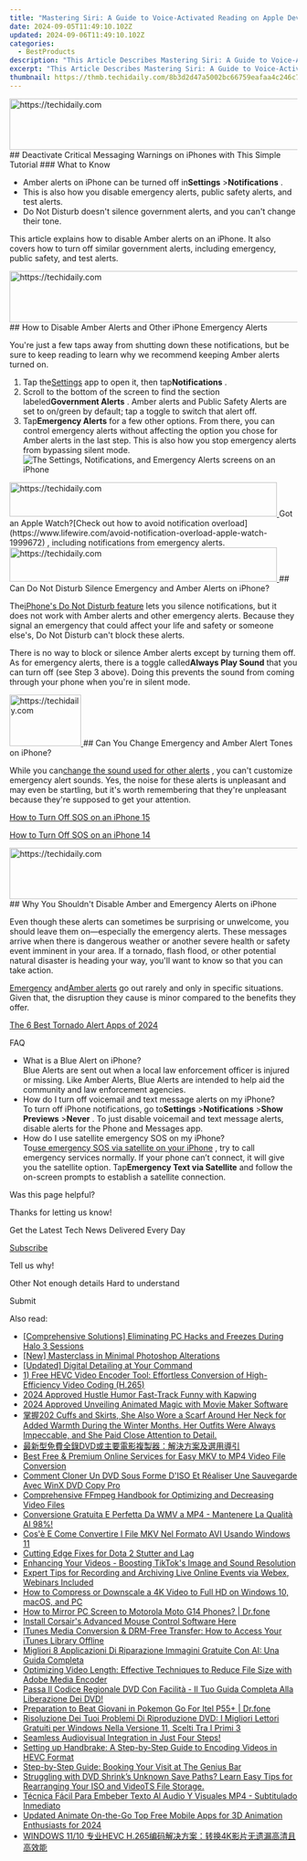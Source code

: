 ```yaml
---
title: "Mastering Siri: A Guide to Voice-Activated Reading on Apple Devices"
date: 2024-09-05T11:49:10.102Z
updated: 2024-09-06T11:49:10.102Z
categories:
  - BestProducts
description: "This Article Describes Mastering Siri: A Guide to Voice-Activated Reading on Apple Devices"
excerpt: "This Article Describes Mastering Siri: A Guide to Voice-Activated Reading on Apple Devices"
thumbnail: https://thmb.techidaily.com/8b3d2d47a5002bc66759eafaa4c246c7aaef6efd4d358641ba5470b5ab5b74e3.jpg
---
```


<!-- affiliate ads begin -->
<a href="https://unicoeye.pxf.io/c/5597632/2134495/18498" target="_top" id="2134495">
  <img src="//a.impactradius-go.com/display-ad/18498-2134495" border="0" alt="https://techidaily.com" width="728" height="90"/>
</a>
<img height="0" width="0" src="https://unicoeye.pxf.io/i/5597632/2134495/18498" style="position:absolute;visibility:hidden;" border="0" />
<!-- affiliate ads end -->
## Deactivate Critical Messaging Warnings on iPhones with This Simple Tutorial
### What to Know

* Amber alerts on iPhone can be turned off in**Settings** \>**Notifications** .
* This is also how you disable emergency alerts, public safety alerts, and test alerts.
* Do Not Disturb doesn't silence government alerts, and you can't change their tone.

 This article explains how to disable Amber alerts on an iPhone. It also covers how to turn off similar government alerts, including emergency, public safety, and test alerts.

<!-- affiliate ads begin -->
<a href="https://appsumo.8odi.net/c/5597632/2123733/7443" target="_top" id="2123733">
  <img src="//a.impactradius-go.com/display-ad/7443-2123733" border="0" alt="https://techidaily.com" width="728" height="90"/>
</a>
<img height="0" width="0" src="https://appsumo.8odi.net/i/5597632/2123733/7443" style="position:absolute;visibility:hidden;" border="0" />
<!-- affiliate ads end -->
## How to Disable Amber Alerts and Other iPhone Emergency Alerts

 You're just a few taps away from shutting down these notifications, but be sure to keep reading to learn why we recommend keeping Amber alerts turned on.

1. Tap the[Settings](https://www.lifewire.com/understanding-device-settings-4138532) app to open it, then tap**Notifications** .
2. Scroll to the bottom of the screen to find the section labeled**Government Alerts** . Amber alerts and Public Safety Alerts are set to on/green by default; tap a toggle to switch that alert off.
3. Tap**Emergency Alerts** for a few other options. From there, you can control emergency alerts without affecting the option you chose for Amber alerts in the last step. This is also how you stop emergency alerts from bypassing silent mode.  
![The Settings, Notifications, and Emergency Alerts screens on an iPhone](https://www.lifewire.com/thmb/k4Pdtou2x8ooq0Bqd1UnlBWO_KA=/1500x0/filters:no_upscale():max_bytes(150000):strip_icc():format(webp)/iphone-amber-alerts-bc193ddbd3c24bd895b61242e22ca176.png)

<!-- affiliate ads begin -->
<a href="https://bluettius.sjv.io/c/5597632/2139118/17108" target="_top" id="2139118">
  <img src="//a.impactradius-go.com/display-ad/17108-2139118" border="0" alt="https://techidaily.com" width="468" height="60"/>
</a>
<img height="0" width="0" src="https://bluettius.sjv.io/i/5597632/2139118/17108" style="position:absolute;visibility:hidden;" border="0" />
<!-- affiliate ads end -->
 Got an Apple Watch?[Check out how to avoid notification overload](https://www.lifewire.com/avoid-notification-overload-apple-watch-1999672) , including notifications from emergency alerts.

<!-- affiliate ads begin -->
<a href="https://aligracehair.sjv.io/c/5597632/2135404/19272" target="_top" id="2135404">
  <img src="//a.impactradius-go.com/display-ad/19272-2135404" border="0" alt="https://techidaily.com" width="468" height="60"/>
</a>
<img height="0" width="0" src="https://aligracehair.sjv.io/i/5597632/2135404/19272" style="position:absolute;visibility:hidden;" border="0" />
<!-- affiliate ads end -->
## Can Do Not Disturb Silence Emergency and Amber Alerts on iPhone?

 The[iPhone's Do Not Disturb feature](https://www.lifewire.com/use-do-not-disturb-on-iphone-apple-watch-2000547) lets you silence notifications, but it does not work with Amber alerts and other emergency alerts. Because they signal an emergency that could affect your life and safety or someone else's, Do Not Disturb can't block these alerts.

 There is no way to block or silence Amber alerts except by turning them off. As for emergency alerts, there is a toggle called**Always Play Sound** that you can turn off (see Step 3 above). Doing this prevents the sound from coming through your phone when you're in silent mode.

<!-- affiliate ads begin -->
<a href="https://aligracehair.sjv.io/c/5597632/2135409/19272" target="_top" id="2135409">
  <img src="//a.impactradius-go.com/display-ad/19272-2135409" border="0" alt="https://techidaily.com" width="125" height="90"/>
</a>
<img height="0" width="0" src="https://aligracehair.sjv.io/i/5597632/2135409/19272" style="position:absolute;visibility:hidden;" border="0" />
<!-- affiliate ads end -->
## Can You Change Emergency and Amber Alert Tones on iPhone?

 While you can[change the sound used for other alerts](https://www.lifewire.com/how-to-change-the-default-ringtone-on-your-iphone-2000554) , you can't customize emergency alert sounds. Yes, the noise for these alerts is unpleasant and may even be startling, but it's worth remembering that they're unpleasant because they're supposed to get your attention.

[How to Turn Off SOS on an iPhone 15](https://www.lifewire.com/iphone-15-turn-off-sos-8629942)

[How to Turn Off SOS on an iPhone 14](https://www.lifewire.com/iphone-14-turn-off-sos-8630001)

<!-- affiliate ads begin -->
<a href="https://unicoeye.pxf.io/c/5597632/2134228/18498" target="_top" id="2134228">
  <img src="//a.impactradius-go.com/display-ad/18498-2134228" border="0" alt="https://techidaily.com" width="728" height="90"/>
</a>
<img height="0" width="0" src="https://unicoeye.pxf.io/i/5597632/2134228/18498" style="position:absolute;visibility:hidden;" border="0" />
<!-- affiliate ads end -->
## Why You Shouldn't Disable Amber and Emergency Alerts on iPhone

 Even though these alerts can sometimes be surprising or unwelcome, you should leave them on—especially the emergency alerts. These messages arrive when there is dangerous weather or another severe health or safety event imminent in your area. If a tornado, flash flood, or other potential natural disaster is heading your way, you'll want to know so that you can take action.

[Emergency](https://www.fcc.gov/consumers/guides/emergency-alert-system-eas) and[Amber alerts](https://amberalert.ojp.gov/) go out rarely and only in specific situations. Given that, the disruption they cause is minor compared to the benefits they offer.

[The 6 Best Tornado Alert Apps of 2024](https://www.lifewire.com/best-tornado-alert-apps-4771792)

 FAQ

* What is a Blue Alert on iPhone?  
 Blue Alerts are sent out when a local law enforcement officer is injured or missing. Like Amber Alerts, Blue Alerts are intended to help aid the community and law enforcement agencies.
* How do I turn off voicemail and text message alerts on my iPhone?  
 To turn off iPhone notifications, go to**Settings** \>**Notifications** \>**Show Previews** \>**Never** . To just disable voicemail and text message alerts, disable alerts for the Phone and Messages app.
* How do I use satellite emergency SOS on my iPhone?  
 To[use emergency SOS via satellite on your iPhone](https://www.lifewire.com/use-emergency-sos-on-iphone-6826117) , try to call emergency services normally. If your phone can’t connect, it will give you the satellite option. Tap**Emergency Text via Satellite** and follow the on-screen prompts to establish a satellite connection.

Was this page helpful?

Thanks for letting us know!

 Get the Latest Tech News Delivered Every Day

[Subscribe](https://www.lifewire.com/#)

Tell us why!

 Other  Not enough details  Hard to understand

 Submit

<ins class="adsbygoogle"
     style="display:block"
     data-ad-format="autorelaxed"
     data-ad-client="ca-pub-7571918770474297"
     data-ad-slot="1223367746"></ins>



<ins class="adsbygoogle"
     style="display:block"
     data-ad-client="ca-pub-7571918770474297"
     data-ad-slot="8358498916"
     data-ad-format="auto"
     data-full-width-responsive="true"></ins>

<span class="atpl-alsoreadstyle">Also read:</span>
<div><ul>
<li><a href="https://program-issues.techidaily.com/comprehensive-solutions-eliminating-pc-hacks-and-freezes-during-(span-stylecolor-0078af)halo-3(span)-sessions/"><u>[Comprehensive Solutions] Eliminating PC Hacks and Freezes During <Span Style=color: #0078AF;>Halo 3</Span> Sessions</u></a></li>
<li><a href="https://extra-guidance.techidaily.com/new-masterclass-in-minimal-photoshop-alterations/"><u>[New] Masterclass in Minimal Photoshop Alterations</u></a></li>
<li><a href="https://on-screen-recording.techidaily.com/updated-digital-detailing-at-your-command/"><u>[Updated] Digital Detailing at Your Command</u></a></li>
<li><a href="https://techtrends.techidaily.com/1-free-hevc-video-encoder-tool-effortless-conversion-of-high-efficiency-video-coding-h265/"><u>1) Free HEVC Video Encoder Tool: Effortless Conversion of High-Efficiency Video Coding (H.265)</u></a></li>
<li><a href="https://some-techniques.techidaily.com/2024-approved-hustle-humor-fast-track-funny-with-kapwing/"><u>2024 Approved  Hustle Humor  Fast-Track Funny with Kapwing</u></a></li>
<li><a href="https://fox-links.techidaily.com/2024-approved-unveiling-animated-magic-with-movie-maker-software/"><u>2024 Approved  Unveiling Animated Magic with Movie Maker Software</u></a></li>
<li><a href="https://techtrends.techidaily.com/202-cuffs-and-skirts-she-also-wore-a-scarf-around-her-neck-for-added-warmth-during-the-winter-months-her-outfits-were-always-impeccable-and-she-paid-close-a74/"><u>掌握202 Cuffs and Skirts, She Also Wore a Scarf Around Her Neck for Added Warmth During the Winter Months. Her Outfits Were Always Impeccable, and She Paid Close Attention to Detail.</u></a></li>
<li><a href="https://techtrends.techidaily.com/1725285239963-dvd/"><u>最新型免費全錄DVD或主要電影複製器：解決方案及選用導引</u></a></li>
<li><a href="https://techtrends.techidaily.com/best-free-and-premium-online-services-for-easy-mkv-to-mp4-video-file-conversion/"><u>Best Free & Premium Online Services for Easy MKV to MP4 Video File Conversion</u></a></li>
<li><a href="https://techtrends.techidaily.com/comment-cloner-un-dvd-sous-forme-diso-et-realiser-une-sauvegarde-avec-winx-dvd-copy-pro/"><u>Comment Cloner Un DVD Sous Forme D'ISO Et Réaliser Une Sauvegarde Avec WinX DVD Copy Pro</u></a></li>
<li><a href="https://techtrends.techidaily.com/comprehensive-ffmpeg-handbook-for-optimizing-and-decreasing-video-files/"><u>Comprehensive FFmpeg Handbook for Optimizing and Decreasing Video Files</u></a></li>
<li><a href="https://techtrends.techidaily.com/conversione-gratuita-e-perfetta-da-wmv-a-mp4-mantenere-la-qualita-al-98/"><u>Conversione Gratuita E Perfetta Da WMV a MP4 - Mantenere La Qualità Al 98%!</u></a></li>
<li><a href="https://techtrends.techidaily.com/cose-e-come-convertire-i-file-mkv-nel-formato-avi-usando-windows-11/"><u>Cos'è E Come Convertire I File MKV Nel Formato AVI Usando Windows 11</u></a></li>
<li><a href="https://win-answers.techidaily.com/cutting-edge-fixes-for-dota-2-stutter-and-lag/"><u>Cutting Edge Fixes for Dota 2 Stutter and Lag</u></a></li>
<li><a href="https://techtrends.techidaily.com/enhancing-your-videos-boosting-tiktoks-image-and-sound-resolution/"><u>Enhancing Your Videos - Boosting TikTok's Image and Sound Resolution</u></a></li>
<li><a href="https://techtrends.techidaily.com/expert-tips-for-recording-and-archiving-live-online-events-via-webex-webinars-included/"><u>Expert Tips for Recording and Archiving Live Online Events via Webex, Webinars Included</u></a></li>
<li><a href="https://techtrends.techidaily.com/how-to-compress-or-downscale-a-4k-video-to-full-hd-on-windows-10-macos-and-pc/"><u>How to Compress or Downscale a 4K Video to Full HD on Windows 10, macOS, and PC</u></a></li>
<li><a href="https://screen-mirror.techidaily.com/how-to-mirror-pc-screen-to-motorola-moto-g14-phones-drfone-by-drfone-android/"><u>How to Mirror PC Screen to Motorola Moto G14 Phones? | Dr.fone</u></a></li>
<li><a href="https://hardware-updates.techidaily.com/install-corsairs-advanced-mouse-control-software-here/"><u>Install Corsair's Advanced Mouse Control Software Here</u></a></li>
<li><a href="https://techtrends.techidaily.com/itunes-media-conversion-and-drm-free-transfer-how-to-access-your-itunes-library-offline/"><u>ITunes Media Conversion & DRM-Free Transfer: How to Access Your iTunes Library Offline</u></a></li>
<li><a href="https://techtrends.techidaily.com/migliori-8-applicazioni-di-riparazione-immagini-gratuite-con-ai-una-guida-completa/"><u>Migliori 8 Applicazioni Di Riparazione Immagini Gratuite Con AI: Una Guida Completa</u></a></li>
<li><a href="https://techtrends.techidaily.com/optimizing-video-length-effective-techniques-to-reduce-file-size-with-adobe-media-encoder/"><u>Optimizing Video Length: Effective Techniques to Reduce File Size with Adobe Media Encoder</u></a></li>
<li><a href="https://techtrends.techidaily.com/passa-il-codice-regionale-dvd-con-facilita-il-tuo-guida-completa-alla-liberazione-dei-dvd/"><u>Passa Il Codice Regionale DVD Con Facilità - Il Tuo Guida Completa Alla Liberazione Dei DVD!</u></a></li>
<li><a href="https://android-pokemon-go.techidaily.com/preparation-to-beat-giovani-in-pokemon-go-for-itel-p55plus-drfone-by-drfone-virtual-android/"><u>Preparation to Beat Giovani in Pokemon Go For Itel P55+ | Dr.fone</u></a></li>
<li><a href="https://techtrends.techidaily.com/risoluzione-dei-tuoi-problemi-di-riproduzione-dvd-i-migliori-lettori-gratuiti-per-windows-nella-versione-11-scelti-tra-i-primi-3/"><u>Risoluzione Dei Tuoi Problemi Di Riproduzione DVD: I Migliori Lettori Gratuiti per Windows Nella Versione 11, Scelti Tra I Primi 3</u></a></li>
<li><a href="https://techtrends.techidaily.com/seamless-audiovisual-integration-in-just-four-steps/"><u>Seamless Audiovisual Integration in Just Four Steps!</u></a></li>
<li><a href="https://techtrends.techidaily.com/setting-up-handbrake-a-step-by-step-guide-to-encoding-videos-in-hevc-format/"><u>Setting up Handbrake: A Step-by-Step Guide to Encoding Videos in HEVC Format</u></a></li>
<li><a href="https://tech-renaissance.techidaily.com/1722903909343-step-by-step-guide-booking-your-visit-at-the-genius-bar/"><u>Step-by-Step Guide: Booking Your Visit at The Genius Bar</u></a></li>
<li><a href="https://techtrends.techidaily.com/struggling-with-dvd-shrinks-unknown-save-paths-learn-easy-tips-for-rearranging-your-iso-and-videots-file-storage/"><u>Struggling with DVD Shrink’s Unknown Save Paths? Learn Easy Tips for Rearranging Your ISO and VideoTS File Storage.</u></a></li>
<li><a href="https://techtrends.techidaily.com/tecnica-facil-para-embeber-texto-al-audio-y-visuales-mp4-subtitulado-inmediato/"><u>Técnica Fácil Para Embeber Texto Al Audio Y Visuales MP4 - Subtitulado Inmediato</u></a></li>
<li><a href="https://ai-driven-video-production.techidaily.com/updated-animate-on-the-go-top-free-mobile-apps-for-3d-animation-enthusiasts-for-2024/"><u>Updated Animate On-the-Go Top Free Mobile Apps for 3D Animation Enthusiasts for 2024</u></a></li>
<li><a href="https://techtrends.techidaily.com/windows-1110-hevc-h2654k/"><u>WINDOWS 11/10 专业HEVC H.265编码解决方案：转换4K影片无遗漏高清且高效能</u></a></li>
</ul></div>
